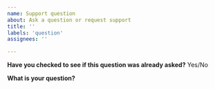 ```yaml
---
name: Support question
about: Ask a question or request support
title: ''
labels: 'question'
assignees: ''

---
```


**Have you checked to see if this question was already asked?** Yes/No

**What is your question?**
